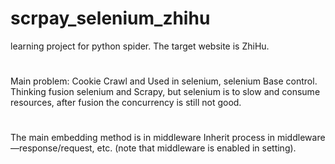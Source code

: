 # scrpay_selenium_zhihu
learning project for python spider. The target website is ZhiHu.

#
Main problem: Cookie Crawl and Used in selenium, selenium Base control.
Thinking fusion selenium and Scrapy, but selenium is to slow and consume resources, after fusion the concurrency is still not good.
#
The main embedding method is in middleware
Inherit process in middleware—response/request, etc. (note that middleware is enabled in setting).

